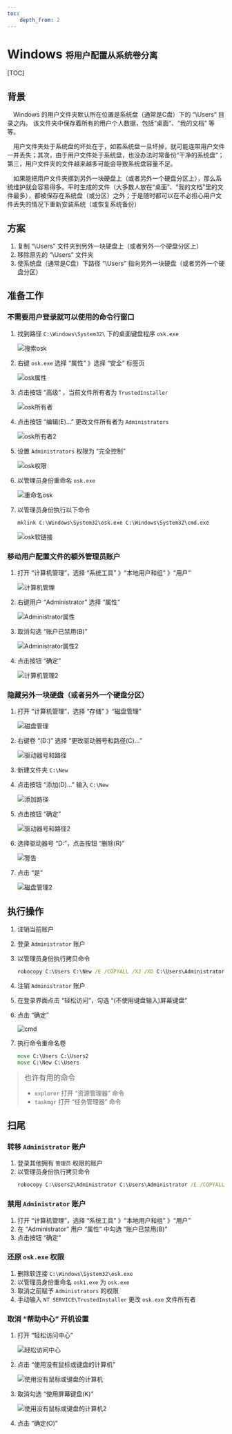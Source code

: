 ```yaml
---
toc:
    depth_from: 2
---
```


# Windows <small><small>将用户配置从系统卷分离</small></small>
[TOC]
## 背景
&emsp;Windows 的用户文件夹默认所在位置是系统盘（通常是C盘）下的 “\Users” 目录之内。
该文件夹中保存着所有的用户个人数据，包括“桌面”、“我的文档” 等等。

&emsp;用户文件夹处于系统盘的坏处在于，如若系统盘一旦坏掉，就可能连带用户文件一并丢失；其次，由于用户文件处于系统盘，也没办法时常备份“干净的系统盘”；第三，用户文件夹的文件越来越多可能会导致系统盘容量不足。

&emsp;如果能把用户文件夹挪到另外一块硬盘上（或者另外一个硬盘分区上），那么系统维护就会容易得多。平时生成的文件（大多数人放在“桌面”、“我的文档”里的文件最多），都被保存在系统盘（或分区）之外；于是随时都可以在不必担心用户文件丢失的情况下重新安装系统（或恢复系统备份）

## 方案
1. 复制 “\Users” 文件夹到另外一块硬盘上（或者另外一个硬盘分区上）
2. 移除原先的 “\Users” 文件夹
3. 使系统盘（通常是C盘）下路径 “\Users” 指向另外一块硬盘（或者另外一个硬盘分区）

## 准备工作
### 不需要用户登录就可以使用的命令行窗口
1. 找到路径 `C:\Windows\System32\` 下的桌面键盘程序 `osk.exe`

    ![搜索osk](img\搜索osk.png)
2. 右键 `osk.exe` 选择 “属性” 》选择 “安全” 标签页

    ![osk属性](img\osk属性.png)
3. 点击按钮 “高级” ，当前文件所有者为 `TrustedInstaller`

    ![osk所有者](img\osk所有者.png)
4. 点击按钮 “编辑(E)...” 更改文件所有者为 `Administrators`

    ![osk所有者2](img\osk所有者2.png)
5. 设置 `Administrators` 权限为 “完全控制”
    
    ![osk权限](img\osk权限.png)
6. 以管理员身份重命名 `osk.exe`

    ![重命名osk](img\重命名osk.png)
7. 以管理员身份执行以下命令
    ```bat
    mklink C:\Windows\System32\osk.exe C:\Windows\System32\cmd.exe
    ```
    ![osk软链接](img\osk软链接.png)

### 移动用户配置文件的额外管理员账户
1. 打开 “计算机管理”，选择 “系统工具” 》“本地用户和组” 》“用户”

    ![计算机管理](img\计算机管理.png)
2. 右键用户 “Administrator” 选择 “属性”

    ![Administrator属性](img\Administrator属性.png)
3. 取消勾选 “账户已禁用(B)”

    ![Administrator属性2](img\Administrator属性2.png)
4. 点击按钮 “确定”

    ![计算机管理2](img\计算机管理2.png)

### 隐藏另外一块硬盘（或者另外一个硬盘分区）
1. 打开 “计算机管理”，选择 “存储” 》“磁盘管理”

    ![磁盘管理](img\磁盘管理.png)
2. 右键卷 “(D:)” 选择 “更改驱动器号和路径(C)...”

    ![驱动器号和路径](img\驱动器号和路径.png)
3. 新建文件夹 `C:\New`
4. 点击按钮 “添加(D)...” 输入 `C:\New`

    ![添加路径](img\添加路径.png)
5. 点击按钮 “确定”

    ![驱动器号和路径2](img\驱动器号和路径2.png)
6. 选择驱动器号 “D:”，点击按钮 “删除(R)”

    ![警告](img\警告.png)
7. 点击 “是”

    ![磁盘管理2](img\磁盘管理2.png)


## 执行操作
1. 注销当前账户
2. 登录 `Administrator` 账户
3. 以管理员身份执行拷贝命令
    ```bat
    robocopy C:\Users C:\New /E /COPYALL /XJ /XD C:\Users\Administrator
    ```
4. 注销 `Administrator` 账户
5. 在登录界面点击 “轻松访问”，勾选 “(不使用键盘输入)屏幕键盘”
6. 点击 “确定”

    ![cmd](img\cmd.png)
7. 执行命令重命名卷
    ```bat
    move C:\Users C:\Users2
    move C:\New C:\Users
    ```
> <big>也许有用的命令</big>
> - `explorer` 打开 “资源管理器” 命令
> - `taskmgr` 打开 “任务管理器” 命令

## 扫尾
### 转移 `Administrator` 账户
1. 登录其他拥有 `管理员` 权限的账户
2. 以管理员身份执行拷贝命令
    ```bat
    robocopy C:\Users2\Administrator C:\Users\Administrator /E /COPYALL /XJ
    ```
### 禁用 `Administrator` 账户
1. 打开 “计算机管理”，选择 “系统工具” 》“本地用户和组” 》“用户”
2. 在 “Administrator” 用户 “属性” 中勾选 “账户已禁用(B)”
3. 点击按钮 “确定”

### 还原 `osk.exe` 权限
1. 删除软连接 `C:\Windows\System32\osk.exe`
2. 以管理员身份重命名 `osk1.exe` 为 `osk.exe`
3. 取消之前赋予 `Administrators` 的权限
4. 手动输入 `NT SERVICE\TrustedInstaller` 更改 `osk.exe` 文件所有者 

### 取消 “帮助中心” 开机设置
1. 打开 “轻松访问中心”

    ![轻松访问中心](img\轻松访问中心.png)
2. 点击 “使用没有鼠标或键盘的计算机”

    ![使用没有鼠标或键盘的计算机](img\使用没有鼠标或键盘的计算机.png)
3. 取消勾选 “使用屏幕键盘(K)”

    ![使用没有鼠标或键盘的计算机2](img\使用没有鼠标或键盘的计算机2.png)
4. 点击 “确定(O)”